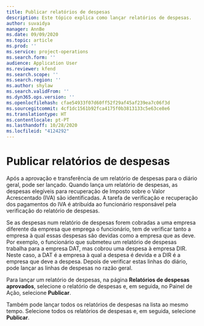 ```yaml
---
title: Publicar relatórios de despesas
description: Este tópico explica como lançar relatórios de despesas.
author: suvaidya
manager: AnnBe
ms.date: 09/09/2020
ms.topic: article
ms.prod: ''
ms.service: project-operations
ms.search.form: ''
audience: Application User
ms.reviewer: kfend
ms.search.scope: ''
ms.search.region: ''
ms.author: shylaw
ms.search.validFrom: ''
ms.dyn365.ops.version: ''
ms.openlocfilehash: cfae54933f07d60ff52f29af45af239ea7c06f3d
ms.sourcegitcommit: 4cf1dc1561b92fca4175f0b3813133c5e63ce8e6
ms.translationtype: HT
ms.contentlocale: pt-PT
ms.lasthandoff: 10/28/2020
ms.locfileid: "4124292"
---
```

# <a name="post-expense-reports"></a>Publicar relatórios de despesas

Após a aprovação e transferência de um relatório de despesas para o diário geral, pode ser lançado. Quando lança um relatório de despesas, as despesas elegíveis para recuperação de Imposto sobre o Valor Acrescentado (IVA) são identificadas. A tarefa de verificação e recuperação dos pagamentos do IVA é atribuída ao funcionário responsável pela verificação do relatório de despesas.

Se as despesas num relatório de despesas forem cobradas a uma empresa diferente da empresa que emprega o funcionário, tem de verificar tanto a empresa à qual essas despesas são devidas como a empresa que as deve. Por exemplo, o funcionário que submeteu um relatório de despesas trabalha para a empresa DAT, mas cobrou uma despesa à empresa DIR. Neste caso, a DAT é a empresa à qual a despesa é devida e a DIR é a empresa que deve a despesa. Depois de verificar estas linhas do diário, pode lançar as linhas de despesas no razão geral.

Para lançar um relatório de despesas, na página **Relatórios de despesas aprovados**, selecione o relatório de despesas e, em seguida, no Painel de Ação, selecione **Publicar**.

Também pode lançar todos os relatórios de despesas na lista ao mesmo tempo. Selecione todos os relatórios de despesas e, em seguida, selecione **Publicar**.
